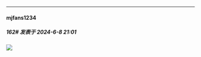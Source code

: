 ﻿
*****

####  mjfans1234  
##### 162#       发表于 2024-6-8 21:01

<img src="https://static.saraba1st.com/image/smiley/face2017/001.png" referrerpolicy="no-referrer">

